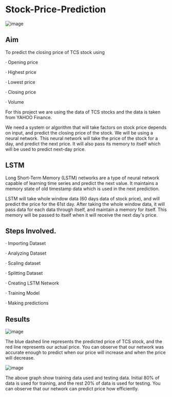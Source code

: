 # Stock-Price-Prediction

![image](https://user-images.githubusercontent.com/90233908/133723846-d8cd79dc-fe61-4f4c-a6c1-a048ae391535.png)

## Aim

To predict the closing price of TCS stock using

· Opening price

· Highest price

· Lowest price

· Closing price

· Volume

For this project we are using the data of TCS stocks and the data is taken from YAHOO Finance.

We need a system or algorithm that will take factors on stock price depends on input, and predict the closing price of the stock. We will be using a neural network. This neural network will take the price of the stock for a day, and predict the next price. It will also pass its memory to itself which will be used to predict next-day price.
 
## LSTM

Long Short-Term Memory (LSTM) networks are a type of neural network capable of learning time series and predict the next value. It maintains a memory state of old timestamp data which is used in the next prediction. 

LSTM will take whole window data (60 days data of stock price), and will predict the price for the 61st day. After taking the whole window data, it will pass data for each data through itself, and maintain a memory for itself. This memory will be passed to itself when it will receive the next day's price.
 
## Steps Involved.

· Importing Dataset

· Analyzing Dataset

· Scaling dataset

· Splitting Dataset

· Creating LSTM Network

· Training Model

· Making predictions

## Results

![image](https://user-images.githubusercontent.com/90233908/133723618-4ef02b15-1336-455b-9a04-a62a9c95e4e0.png)

The blue dashed line represents the predicted price of TCS stock, and the red line represents our actual price. You can observe that our network was accurate enough to predict when our price will increase and when the price will decrease.

![image](https://user-images.githubusercontent.com/90233908/133723661-3fabb278-fc95-4b16-b1b6-ce358ddf3a34.png)
 
The above graph show training data used and testing data. Initial 80% of data is used for training, and the rest 20% of data is used for testing. You can observe that our network can predict price how efficiently.
